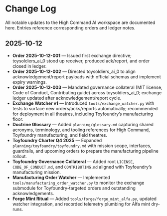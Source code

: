 # Change Log

All notable updates to the High Command AI workspace are documented here. Entries reference corresponding orders and ledger notes.

## 2025-10-12

- **Order 2025-10-12-001** — Issued first exchange directive; toysoldiers_ai_0 stood up receiver, produced ack/report, and order closed in ledger.
- **Order 2025-10-12-002** — Directed toysoldiers_ai_0 to align acknowledgement/report payloads with official schemas and implement expiry warnings.
- **Order 2025-10-12-003** — Mandated governance collateral (MIT license, Code of Conduct, Contributing guide) across toysoldiers_ai_0; exchange ledger updated after acknowledgement/report cycle.
- **Exchange Watcher v1** — Introduced `tools/exchange_watcher.py` with tests to surface new orders/acks/reports automatically; recommended for deployment in all theatres, including Toyfoundry’s manufacturing floor.
- **Doctrine Glossary** — Added `planning/glossary.md` capturing shared acronyms, terminology, and tooling references for High Command, Toyfoundry manufacturing, and field theatres.
- **Toyfoundry Charter Q4 2025** — Expanded `planning/toyfoundry/toyfoundry.md` with mission scope, interfaces, guardrails, and upcoming orders to prepare the manufacturing pipeline rollout.
- **Toyfoundry Governance Collateral** — Added root `LICENSE`, `CODE_OF_CONDUCT.md`, and `CONTRIBUTING.md` aligned with Toyfoundry’s manufacturing mission.
- **Manufacturing Order Watcher** — Implemented `tools/manufacturing_order_watcher.py` to monitor the exchange submodule for Toyfoundry-targeted orders and outstanding acknowledgements.
- **Forge Mint Ritual** — Added `tools/forge/forge_mint_alfa.py`, updated watcher integration, and recorded telemetry plumbing for Alfa mint dry-runs.
